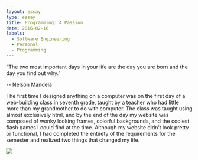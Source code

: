 ```yaml
---
layout: essay
type: essay
title: Programming: A Passion
date: 2016-02-16
labels:
  - Software Engineering
  - Personal
  - Programming
---
```



“The two most important days in your life are the day you are born and the day you find out why.” </blockquote><footer> -- Nelson Mandela </footer>

The first time I designed anything on a computer was on the first day of a web-building class in seventh grade, taught by a teacher who had little more than my grandmother to do with computer. The class was taught using almost exclusively html, and by the end of the day my website was composed of wonky looking frames, colorful backgrounds, and the coolest flash games I could find at the time. Although my website didn’t look pretty or functional, I had completed the entirety of the requirements for the semester and realized two things that changed my life. 


<img class="ui tiny right spaced image" src="../images/degree_difficulty.jpg">
